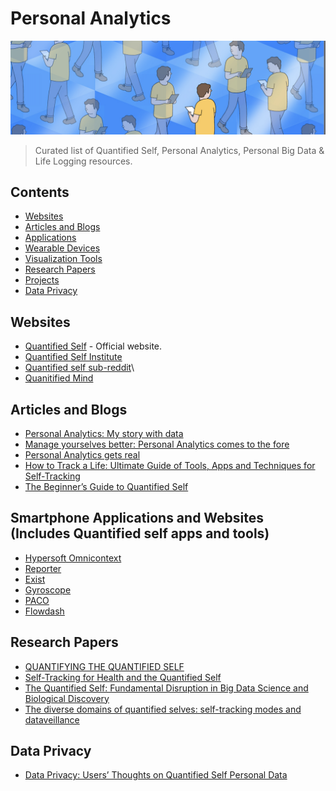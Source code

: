 # Personal Analytics

![](Images/file%20spaces.png)

> Curated list of Quantified Self, Personal Analytics, Personal Big Data & Life Logging resources.

## Contents

- [Websites](#Websites)
- [Articles and Blogs](#articles-and-blogs)
- [Applications](#smartphone-applications)
- [Wearable Devices](#devices-and-wearables)
- [Visualization Tools](#visualization-tools)
- [Research Papers](#research-and-analysis)
- [Projects](#open-source-projects)
- [Data Privacy](#data-privacy)

## Websites

- [Quantified Self](http://quantifiedself.com/) - Official website.
- [Quantified Self Institute](https://qsinstitute.com/)
- [Quantified self sub-reddit](https://www.reddit.com/r/QuantifiedSelf/)\
- [Quanitified Mind](http://www.quantified-mind.com/about)

## Articles and Blogs

- [Personal Analytics: My story with data](https://medium.com/@shashwatpradhan/personal-analytics-my-story-with-data-609b3469ca02)
- [Manage yourselves better: Personal Analytics comes to the fore](https://www.linkedin.com/pulse/manage-yourselves-better-personal-analytics-comes-fore-chhavi-saluja/)
- [Personal Analytics gets real](https://www.wired.com/insights/2013/11/love-life-and-r-personal-analytics-gets-real/)
- [How to Track a Life: Ultimate Guide of Tools, Apps and Techniques for Self-Tracking](http://www.markwk.com/tracking-tools.html)
- [The Beginner’s Guide to Quantified Self](https://technori.com/2018/08/4281-the-beginners-guide-to-quantified-self-plus-a-list-of-the-best-personal-data-tools-out-there/markmoschel/)

##  Smartphone Applications and Websites (Includes Quantified self apps and tools)

- [Hypersoft Omnicontext](https://hypersoft.com/personal_analytics.htm)
- [Reporter](http://reporter-app.com/)
- [Exist](https://exist.io/)
- [Gyroscope](https://gyrosco.pe/)
- [PACO](https://pacoapp.com/)
- [Flowdash](https://flowdash.co/app/about)


## Research Papers
- [QUANTIFYING THE QUANTIFIED SELF](https://pdfs.semanticscholar.org/7ccb/e2e99078317a8657a2d362cdeb755b323cf4.pdf)
- [Self-Tracking for Health and the Quantified Self](https://link.springer.com/article/10.1007/s13347-016-0215-5)
- [The Quantified Self: Fundamental Disruption in Big Data Science and Biological Discovery](https://www.liebertpub.com/doi/full/10.1089/big.2012.0002)
- [The diverse domains of quantified selves: self-tracking modes and dataveillance](https://www.tandfonline.com/doi/abs/10.1080/03085147.2016.1143726)


## Data Privacy
- [Data Privacy: Users’ Thoughts on Quantified Self Personal Data](http://oro.open.ac.uk/51558/)
